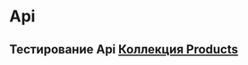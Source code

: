 # Api

## Тестирование Api [Коллекция Products](https://www.postman.com/sytugin/workspace/my-workspace/collection/40992590-8e39b415-5bd4-43cd-976e-dcf89d9a8e33?action=share&creator=40992590&active-environment=40992590-7c5850da-4ab0-4a6c-8bb7-731da2828f49)
